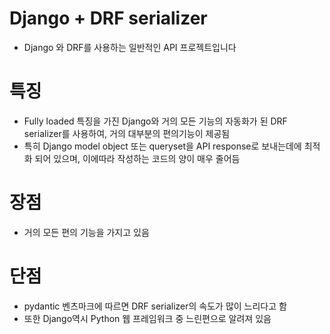 # Django + DRF serializer
- Django 와 DRF를 사용하는 일반적인 API 프로젝트입니다

# 특징
- Fully loaded 특징을 가진 Django와 거의 모든 기능의 자동화가 된 DRF serializer를 사용하여, 거의 대부분의 편의기능이 제공됨
- 특히 Django model object 또는 queryset을 API response로 보내는데에 최적화 되어 있으며, 이에따라 작성하는 코드의 양이 매우 줄어듬

# 장점
- 거의 모든 편의 기능을 가지고 있음

# 단점
- pydantic 벤츠마크에 따르면 DRF serializer의 속도가 많이 느리다고 함
- 또한 Django역시 Python 웹 프레임워크 중 느린편으로 알려져 있음
